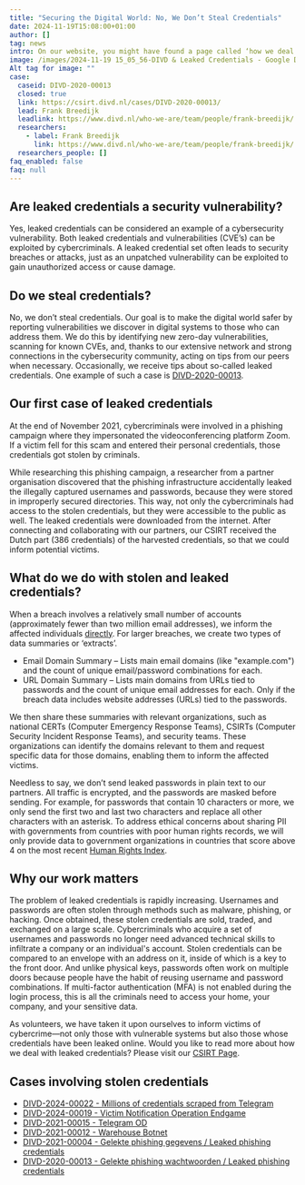 ```yaml
---
title: "Securing the Digital World: No, We Don’t Steal Credentials"
date: 2024-11-19T15:08:00+01:00
author: []
tag: news
intro: On our website, you might have found a page called ‘how we deal with leaked credentials’ or spotted the case ‘DIVD-2020-00013 Leaked phishing credentials’. Does this mean that our volunteers send out phishing emails and leak the obtained credentials of innocent victims? Of course not!
image: /images/2024-11-19 15_05_56-DIVD & Leaked Credentials - Google Docs.png
Alt tag for image: ""
case:
  caseid: DIVD-2020-00013
  closed: true
  link: https://csirt.divd.nl/cases/DIVD-2020-00013/
  lead: Frank Breedijk
  leadlink: https://www.divd.nl/who-we-are/team/people/frank-breedijk/
  researchers:
    - label: Frank Breedijk
      link: https://www.divd.nl/who-we-are/team/people/frank-breedijk/
  researchers_people: []
faq_enabled: false
faq: null
---
```

## Are leaked credentials a security vulnerability?

Yes, leaked credentials can be considered an example of a cybersecurity vulnerability. Both leaked credentials and vulnerabilities (CVE’s) can be exploited by cybercriminals. A leaked credential set often leads to security breaches or attacks, just as an unpatched vulnerability can be exploited to gain unauthorized access or cause damage.

## Do we steal credentials?

No, we don’t steal credentials. Our goal is to make the digital world safer by reporting vulnerabilities we discover in digital systems to those who can address them. We do this by identifying new zero-day vulnerabilities, scanning for known CVEs, and, thanks to our extensive network and strong connections in the cybersecurity community, acting on tips from our peers when necessary. Occasionally, we receive tips about so-called leaked credentials. One example of such a case is [DIVD-2020-00013](https://csirt.divd.nl/cases/DIVD-2020-00013/). 

## Our first case of leaked credentials

At the end of November 2021, cybercriminals were involved in a phishing campaign where they impersonated the videoconferencing platform Zoom. If a victim fell for this scam and entered their personal credentials, those credentials got stolen by criminals. 

While researching this phishing campaign, a researcher from a partner organisation discovered that the phishing infrastructure accidentally leaked the illegally captured usernames and passwords, because they were stored in improperly secured directories. This way, not only the cybercriminals had access to the stolen credentials, but they were accessible to the public as well. The leaked credentials were downloaded from the internet. After connecting and collaborating with our partners, our CSIRT received the Dutch part (386 credentials) of the harvested credentials, so that we could inform potential victims. 

## What do we do with stolen and leaked credentials?

When a breach involves a relatively small number of accounts (approximately fewer than two million email addresses), we inform the affected individuals [directly](https://www.divd.nl/warningemail/). For larger breaches, we create two types of data summaries or ‘extracts’.

- Email Domain Summary – Lists main email domains (like "example.com") and the count of unique email/password combinations for each.
- URL Domain Summary – Lists main domains from URLs tied to passwords and the count of unique email addresses for each. Only if the breach data includes website addresses (URLs) tied to the passwords.

We then share these summaries with relevant organizations, such as national CERTs (Computer Emergency Response Teams), CSIRTs (Computer Security Incident Response Teams), and security teams. These organizations can identify the domains relevant to them and request specific data for those domains, enabling them to inform the affected victims.

Needless to say, we don’t send leaked passwords in plain text to our partners. All traffic is encrypted, and the passwords are masked before sending. For example, for passwords that contain 10 characters or more, we only send the first two and last two characters and replace all other characters with an asterisk. To address ethical concerns about sharing PII with governments from countries with poor human rights records, we will only provide data to government organizations in countries that score above 4 on the most recent [Human Rights Index](https://ourworldindata.org/grapher/human-rights-index-vdem).

## Why our work matters

The problem of leaked credentials is rapidly increasing. Usernames and passwords are often stolen through methods such as malware, phishing, or hacking. Once obtained, these stolen credentials are sold, traded, and exchanged on a large scale. Cybercriminals who acquire a set of usernames and passwords no longer need advanced technical skills to infiltrate a company or an individual's account. Stolen credentials can be compared to an envelope with an address on it, inside of which is a key to the front door. And unlike physical keys, passwords often work on multiple doors because people have the habit of reusing username and password combinations. If multi-factor authentication (MFA) is not enabled during the login process, this is all the criminals need to access your home, your company, and your sensitive data.

As volunteers, we have taken it upon ourselves to inform victims of cybercrime—not only those with vulnerable systems but also those whose credentials have been leaked online. Would you like to read more about how we deal with leaked credentials? Please visit our [CSIRT Page](https://csirt.divd.nl/credentials/). 

## Cases involving stolen credentials

- [DIVD-2024-00022 - Millions of credentials scraped from Telegram](https://csirt.divd.nl/cases/DIVD-2024-00022/)
- [DIVD-2024-00019 - Victim Notification Operation Endgame](https://csirt.divd.nl/cases/DIVD-2024-00019/)
- [DIVD-2021-00015 - Telegram OD](https://csirt.divd.nl/cases/DIVD-2021-00015/)
- [DIVD-2021-00012 - Warehouse Botnet](https://csirt.divd.nl/cases/DIVD-2021-00012/)
- [DIVD-2021-00004 - Gelekte phishing gegevens / Leaked phishing credentials](https://csirt.divd.nl/cases/DIVD-2021-00004/)
- [DIVD-2020-00013 - Gelekte phishing wachtwoorden / Leaked phishing credentials](https://csirt.divd.nl/cases/DIVD-2020-00013/)
